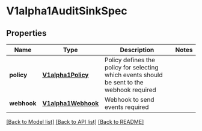 # V1alpha1AuditSinkSpec

## Properties
Name | Type | Description | Notes
------------ | ------------- | ------------- | -------------
**policy** | [**V1alpha1Policy**](V1alpha1Policy.md) | Policy defines the policy for selecting which events should be sent to the webhook required | 
**webhook** | [**V1alpha1Webhook**](V1alpha1Webhook.md) | Webhook to send events required | 

[[Back to Model list]](../README.md#documentation-for-models) [[Back to API list]](../README.md#documentation-for-api-endpoints) [[Back to README]](../README.md)


